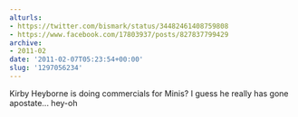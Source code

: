 ```yaml
---
alturls:
- https://twitter.com/bismark/status/34482461408759808
- https://www.facebook.com/17803937/posts/827837799429
archive:
- 2011-02
date: '2011-02-07T05:23:54+00:00'
slug: '1297056234'
---
```


Kirby Heyborne is doing commercials for Minis? I guess he really has gone apostate... hey-oh

